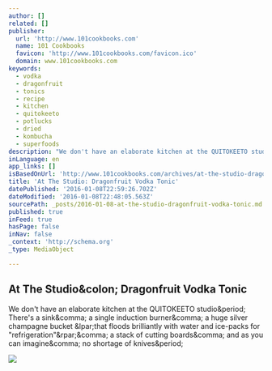 ```yaml
---
author: []
related: []
publisher:
  url: 'http://www.101cookbooks.com'
  name: 101 Cookbooks
  favicon: 'http://www.101cookbooks.com/favicon.ico'
  domain: www.101cookbooks.com
keywords:
  - vodka
  - dragonfruit
  - tonics
  - recipe
  - kitchen
  - quitokeeto
  - potlucks
  - dried
  - kombucha
  - superfoods
description: "We don't have an elaborate kitchen at the QUITOKEETO studio. There's a sink, a single induction burner, a huge silver champagne bucket (that floods brilliantly with water and ice-packs for \"refrigeration\"), a stack of cutting boards, and as you can imagine, no shortage of knives."
inLanguage: en
app_links: []
isBasedOnUrl: 'http://www.101cookbooks.com/archives/at-the-studio-dragonfruit-vodka-tonic-recipe.html'
title: 'At The Studio: Dragonfruit Vodka Tonic'
datePublished: '2016-01-08T22:59:26.702Z'
dateModified: '2016-01-08T22:48:05.563Z'
sourcePath: _posts/2016-01-08-at-the-studio-dragonfruit-vodka-tonic.md
published: true
inFeed: true
hasPage: false
inNav: false
_context: 'http://schema.org'
_type: MediaObject

---
```

<article style=""><h1>At The Studio&amp;colon; Dragonfruit Vodka Tonic</h1><p>We don't have an elaborate kitchen at the QUITOKEETO studio&amp;period; There's a sink&amp;comma; a single induction burner&amp;comma; a huge silver champagne bucket &amp;lpar;that floods brilliantly with water and ice-packs for "refrigeration"&amp;rpar;&amp;comma; a stack of cutting boards&amp;comma; and as you can imagine&amp;comma; no shortage of knives&amp;period;</p><img src="http://www.101cookbooks.com/mt-static/images/food/dragonfruit-vodka-tonic-recipe-3.jpg" /></article>